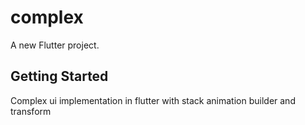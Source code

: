 # complex

A new Flutter project.

## Getting Started
Complex ui implementation in flutter with stack animation builder and transform
